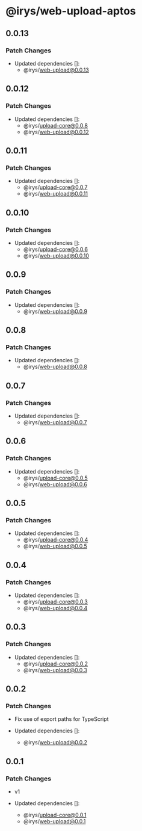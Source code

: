 # @irys/web-upload-aptos

## 0.0.13

### Patch Changes

- Updated dependencies []:
  - @irys/web-upload@0.0.13

## 0.0.12

### Patch Changes

- Updated dependencies []:
  - @irys/upload-core@0.0.8
  - @irys/web-upload@0.0.12

## 0.0.11

### Patch Changes

- Updated dependencies []:
  - @irys/upload-core@0.0.7
  - @irys/web-upload@0.0.11

## 0.0.10

### Patch Changes

- Updated dependencies []:
  - @irys/upload-core@0.0.6
  - @irys/web-upload@0.0.10

## 0.0.9

### Patch Changes

- Updated dependencies []:
  - @irys/web-upload@0.0.9

## 0.0.8

### Patch Changes

- Updated dependencies []:
  - @irys/web-upload@0.0.8

## 0.0.7

### Patch Changes

- Updated dependencies []:
  - @irys/web-upload@0.0.7

## 0.0.6

### Patch Changes

- Updated dependencies []:
  - @irys/upload-core@0.0.5
  - @irys/web-upload@0.0.6

## 0.0.5

### Patch Changes

- Updated dependencies []:
  - @irys/upload-core@0.0.4
  - @irys/web-upload@0.0.5

## 0.0.4

### Patch Changes

- Updated dependencies []:
  - @irys/upload-core@0.0.3
  - @irys/web-upload@0.0.4

## 0.0.3

### Patch Changes

- Updated dependencies []:
  - @irys/upload-core@0.0.2
  - @irys/web-upload@0.0.3

## 0.0.2

### Patch Changes

- Fix use of export paths for TypeScript

- Updated dependencies []:
  - @irys/web-upload@0.0.2

## 0.0.1

### Patch Changes

- v1

- Updated dependencies []:
  - @irys/upload-core@0.0.1
  - @irys/web-upload@0.0.1
